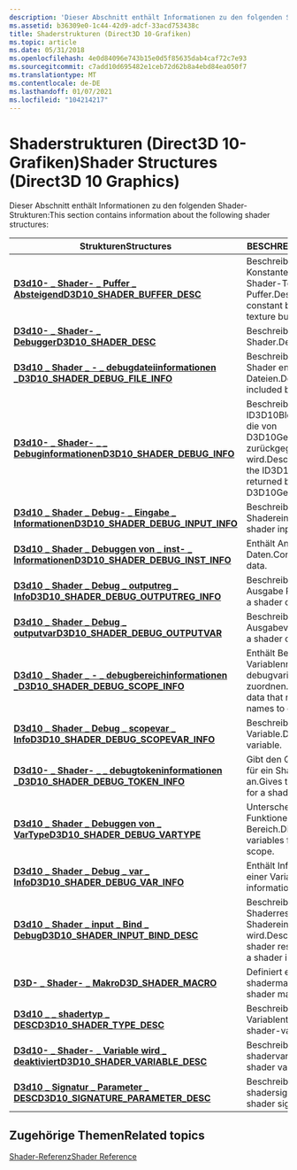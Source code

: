 ```yaml
---
description: 'Dieser Abschnitt enthält Informationen zu den folgenden Shader-Strukturen:'
ms.assetid: b36309e0-1c44-42d9-adcf-33acd753438c
title: Shaderstrukturen (Direct3D 10-Grafiken)
ms.topic: article
ms.date: 05/31/2018
ms.openlocfilehash: 4e0d84096e743b15e0d5f85635dab4caf72c7e93
ms.sourcegitcommit: c7add10d695482e1ceb72d62b8a4ebd84ea050f7
ms.translationtype: MT
ms.contentlocale: de-DE
ms.lasthandoff: 01/07/2021
ms.locfileid: "104214217"
---
```

# <a name="shader-structures-direct3d-10-graphics"></a><span data-ttu-id="fde88-103">Shaderstrukturen (Direct3D 10-Grafiken)</span><span class="sxs-lookup"><span data-stu-id="fde88-103">Shader Structures (Direct3D 10 Graphics)</span></span>

<span data-ttu-id="fde88-104">Dieser Abschnitt enthält Informationen zu den folgenden Shader-Strukturen:</span><span class="sxs-lookup"><span data-stu-id="fde88-104">This section contains information about the following shader structures:</span></span>



| <span data-ttu-id="fde88-105">Strukturen</span><span class="sxs-lookup"><span data-stu-id="fde88-105">Structures</span></span>                                                                         | <span data-ttu-id="fde88-106">BESCHREIBUNG</span><span class="sxs-lookup"><span data-stu-id="fde88-106">Description</span></span>                                                                           |
|------------------------------------------------------------------------------------|---------------------------------------------------------------------------------------|
| [<span data-ttu-id="fde88-107">**D3d10- \_ Shader- \_ Puffer \_ Absteigend**</span><span class="sxs-lookup"><span data-stu-id="fde88-107">**D3D10\_SHADER\_BUFFER\_DESC**</span></span>](/windows/win32/api/D3D10Shader/ns-d3d10shader-d3d10_shader_buffer_desc)                    | <span data-ttu-id="fde88-108">Beschreibt einen Shader-Konstantenpuffer oder einen Shader-Texture-Puffer.</span><span class="sxs-lookup"><span data-stu-id="fde88-108">Describes a shader-constant buffer or a shader-texture buffer.</span></span>                        |
| [<span data-ttu-id="fde88-109">**D3d10- \_ Shader- \_ Debugger**</span><span class="sxs-lookup"><span data-stu-id="fde88-109">**D3D10\_SHADER\_DESC**</span></span>](/windows/win32/api/D3D10Shader/ns-d3d10shader-d3d10_shader_desc)                                   | <span data-ttu-id="fde88-110">Beschreibt einen Shader.</span><span class="sxs-lookup"><span data-stu-id="fde88-110">Describes a shader.</span></span>                                                                   |
| [<span data-ttu-id="fde88-111">**D3d10 \_ Shader \_ - \_ debugdateiinformationen \_**</span><span class="sxs-lookup"><span data-stu-id="fde88-111">**D3D10\_SHADER\_DEBUG\_FILE\_INFO**</span></span>](/windows/win32/api/d3d10_1shader/ns-d3d10_1shader-d3d10_shader_debug_file_info)           | <span data-ttu-id="fde88-112">Beschreibt die von einem Shader enthaltenen Dateien.</span><span class="sxs-lookup"><span data-stu-id="fde88-112">Describes files included by a shader.</span></span>                                                 |
| [<span data-ttu-id="fde88-113">**D3d10- \_ Shader- \_ \_ Debuginformationen**</span><span class="sxs-lookup"><span data-stu-id="fde88-113">**D3D10\_SHADER\_DEBUG\_INFO**</span></span>](/windows/win32/api/d3d10_1shader/ns-d3d10_1shader-d3d10_shader_debug_info)                      | <span data-ttu-id="fde88-114">Beschreibt das Format der ID3D10Blob-Schnittstelle, die von D3D10GetShaderDebugInfo zurückgegeben wird.</span><span class="sxs-lookup"><span data-stu-id="fde88-114">Describes the format of the ID3D10Blob Interface returned by D3D10GetShaderDebugInfo.</span></span> |
| [<span data-ttu-id="fde88-115">**D3d10 \_ Shader \_ Debug- \_ Eingabe \_ Informationen**</span><span class="sxs-lookup"><span data-stu-id="fde88-115">**D3D10\_SHADER\_DEBUG\_INPUT\_INFO**</span></span>](/windows/win32/api/d3d10_1shader/ns-d3d10_1shader-d3d10_shader_debug_input_info)         | <span data-ttu-id="fde88-116">Beschreibt eine Shadereingabe.</span><span class="sxs-lookup"><span data-stu-id="fde88-116">Describes a shader input.</span></span>                                                             |
| [<span data-ttu-id="fde88-117">**D3d10 \_ Shader \_ Debuggen von \_ inst- \_ Informationen**</span><span class="sxs-lookup"><span data-stu-id="fde88-117">**D3D10\_SHADER\_DEBUG\_INST\_INFO**</span></span>](/windows/win32/api/d3d10_1shader/ns-d3d10_1shader-d3d10_shader_debug_inst_info)           | <span data-ttu-id="fde88-118">Enthält Anweisungs Daten.</span><span class="sxs-lookup"><span data-stu-id="fde88-118">Contains instruction data.</span></span>                                                            |
| [<span data-ttu-id="fde88-119">**D3d10 \_ Shader \_ Debug \_ outputreg \_ Info**</span><span class="sxs-lookup"><span data-stu-id="fde88-119">**D3D10\_SHADER\_DEBUG\_OUTPUTREG\_INFO**</span></span>](/windows/win32/api/d3d10_1shader/ns-d3d10_1shader-d3d10_shader_debug_outputreg_info) | <span data-ttu-id="fde88-120">Beschreibt ein Shader-Ausgabe Register.</span><span class="sxs-lookup"><span data-stu-id="fde88-120">Describes a shader output register.</span></span>                                                   |
| [<span data-ttu-id="fde88-121">**D3d10 \_ Shader \_ Debug \_ outputvar**</span><span class="sxs-lookup"><span data-stu-id="fde88-121">**D3D10\_SHADER\_DEBUG\_OUTPUTVAR**</span></span>](/windows/win32/api/d3d10_1shader/ns-d3d10_1shader-d3d10_shader_debug_outputvar)            | <span data-ttu-id="fde88-122">Beschreibt eine Shader-Ausgabevariable.</span><span class="sxs-lookup"><span data-stu-id="fde88-122">Describes a shader output variable.</span></span>                                                   |
| [<span data-ttu-id="fde88-123">**D3d10 \_ Shader \_ - \_ debugbereichinformationen \_**</span><span class="sxs-lookup"><span data-stu-id="fde88-123">**D3D10\_SHADER\_DEBUG\_SCOPE\_INFO**</span></span>](/windows/win32/api/d3d10_1shader/ns-d3d10_1shader-d3d10_shader_debug_scope_info)         | <span data-ttu-id="fde88-124">Enthält Bereichs Daten, die Variablennamen zu debugvariablen zuordnen.</span><span class="sxs-lookup"><span data-stu-id="fde88-124">Contains scope data that maps variable names to debug variables.</span></span>                      |
| [<span data-ttu-id="fde88-125">**D3d10 \_ Shader \_ Debug \_ scopevar \_ Info**</span><span class="sxs-lookup"><span data-stu-id="fde88-125">**D3D10\_SHADER\_DEBUG\_SCOPEVAR\_INFO**</span></span>](/windows/win32/api/d3d10_1shader/ns-d3d10_1shader-d3d10_shader_debug_scopevar_info)   | <span data-ttu-id="fde88-126">Beschreibt eine Bereichs Variable.</span><span class="sxs-lookup"><span data-stu-id="fde88-126">Describes a scope variable.</span></span>                                                           |
| [<span data-ttu-id="fde88-127">**D3d10- \_ Shader- \_ \_ debugtokeninformationen \_**</span><span class="sxs-lookup"><span data-stu-id="fde88-127">**D3D10\_SHADER\_DEBUG\_TOKEN\_INFO**</span></span>](/windows/win32/api/d3d10_1shader/ns-d3d10_1shader-d3d10_shader_debug_token_info)         | <span data-ttu-id="fde88-128">Gibt den Quell Speicherort für ein Shader-Element an.</span><span class="sxs-lookup"><span data-stu-id="fde88-128">Gives the source location for a shader element.</span></span>                                       |
| [<span data-ttu-id="fde88-129">**D3d10 \_ Shader \_ Debuggen von \_ VarType**</span><span class="sxs-lookup"><span data-stu-id="fde88-129">**D3D10\_SHADER\_DEBUG\_VARTYPE**</span></span>](/windows/win32/api/d3d10_1shader/ne-d3d10_1shader-d3d10_shader_debug_vartype)                | <span data-ttu-id="fde88-130">Unterscheidet Variablen von Funktionen in einem Bereich.</span><span class="sxs-lookup"><span data-stu-id="fde88-130">Distinguishes variables from functions in a scope.</span></span>                                    |
| [<span data-ttu-id="fde88-131">**D3d10 \_ Shader \_ Debug \_ var \_ Info**</span><span class="sxs-lookup"><span data-stu-id="fde88-131">**D3D10\_SHADER\_DEBUG\_VAR\_INFO**</span></span>](/windows/win32/api/d3d10_1shader/ns-d3d10_1shader-d3d10_shader_debug_var_info)             | <span data-ttu-id="fde88-132">Enthält Informationen zu einer Variablen.</span><span class="sxs-lookup"><span data-stu-id="fde88-132">Contains information on a variable.</span></span>                                                   |
| [<span data-ttu-id="fde88-133">**D3d10 \_ Shader \_ input \_ Bind \_ Debug**</span><span class="sxs-lookup"><span data-stu-id="fde88-133">**D3D10\_SHADER\_INPUT\_BIND\_DESC**</span></span>](/windows/win32/api/D3D10Shader/ns-d3d10shader-d3d10_shader_input_bind_desc)           | <span data-ttu-id="fde88-134">Beschreibt, wie eine Shaderressource an eine Shadereingabe gebunden wird.</span><span class="sxs-lookup"><span data-stu-id="fde88-134">Describes how a shader resource is bound to a shader input.</span></span>                           |
| [<span data-ttu-id="fde88-135">**D3D- \_ Shader- \_ Makro**</span><span class="sxs-lookup"><span data-stu-id="fde88-135">**D3D\_SHADER\_MACRO**</span></span>](/windows/win32/api/d3dcommon/ns-d3dcommon-d3d_shader_macro)                                 | <span data-ttu-id="fde88-136">Definiert ein shadermakro.</span><span class="sxs-lookup"><span data-stu-id="fde88-136">Defines a shader macro.</span></span>                                                               |
| [<span data-ttu-id="fde88-137">**D3d10 \_ \_ shadertyp \_ DESC**</span><span class="sxs-lookup"><span data-stu-id="fde88-137">**D3D10\_SHADER\_TYPE\_DESC**</span></span>](/windows/win32/api/D3D10Shader/ns-d3d10shader-d3d10_shader_type_desc)                        | <span data-ttu-id="fde88-138">Beschreibt einen Shader-Variablentyp.</span><span class="sxs-lookup"><span data-stu-id="fde88-138">Describes a shader-variable type.</span></span>                                                     |
| [<span data-ttu-id="fde88-139">**D3d10- \_ Shader- \_ Variable wird \_ deaktiviert**</span><span class="sxs-lookup"><span data-stu-id="fde88-139">**D3D10\_SHADER\_VARIABLE\_DESC**</span></span>](/windows/win32/api/D3D10Shader/ns-d3d10shader-d3d10_shader_variable_desc)                | <span data-ttu-id="fde88-140">Beschreibt eine shadervariable.</span><span class="sxs-lookup"><span data-stu-id="fde88-140">Describes a shader variable.</span></span>                                                          |
| [<span data-ttu-id="fde88-141">**D3d10 \_ Signatur \_ Parameter \_ DESC**</span><span class="sxs-lookup"><span data-stu-id="fde88-141">**D3D10\_SIGNATURE\_PARAMETER\_DESC**</span></span>](/windows/win32/api/D3D10Shader/ns-d3d10shader-d3d10_signature_parameter_desc)        | <span data-ttu-id="fde88-142">Beschreibt eine shadersignatur.</span><span class="sxs-lookup"><span data-stu-id="fde88-142">Describes a shader signature.</span></span>                                                         |



 

## <a name="related-topics"></a><span data-ttu-id="fde88-143">Zugehörige Themen</span><span class="sxs-lookup"><span data-stu-id="fde88-143">Related topics</span></span>

<dl> <dt>

[<span data-ttu-id="fde88-144">Shader-Referenz</span><span class="sxs-lookup"><span data-stu-id="fde88-144">Shader Reference</span></span>](d3d10-graphics-reference-d3d10-shader.md)
</dt> </dl>

 

 



